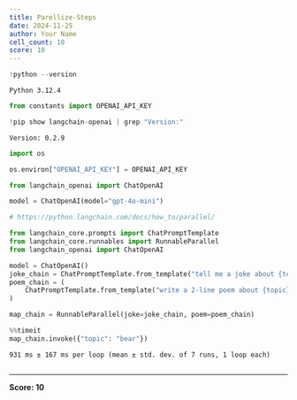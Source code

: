 ```yaml
---
title: Parellize-Steps
date: 2024-11-25
author: Your Name
cell_count: 10
score: 10
---
```


```python
!python --version
```

    Python 3.12.4



```python
from constants import OPENAI_API_KEY
```


```python
!pip show langchain-openai | grep "Version:"
```

    Version: 0.2.9



```python
import os
```


```python
os.environ["OPENAI_API_KEY"] = OPENAI_API_KEY
```


```python
from langchain_openai import ChatOpenAI

model = ChatOpenAI(model="gpt-4o-mini")
```


```python
# https://python.langchain.com/docs/how_to/parallel/
```


```python
from langchain_core.prompts import ChatPromptTemplate
from langchain_core.runnables import RunnableParallel
from langchain_openai import ChatOpenAI

model = ChatOpenAI()
joke_chain = ChatPromptTemplate.from_template("tell me a joke about {topic}") | model
poem_chain = (
    ChatPromptTemplate.from_template("write a 2-line poem about {topic}") | model
)

map_chain = RunnableParallel(joke=joke_chain, poem=poem_chain)


```


```python
%%timeit
map_chain.invoke({"topic": "bear"})
```

    931 ms ± 167 ms per loop (mean ± std. dev. of 7 runs, 1 loop each)



```python

```


---
**Score: 10**